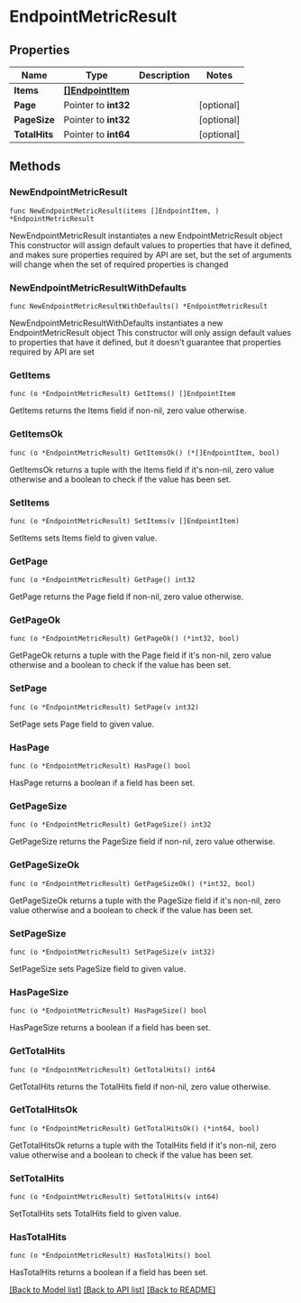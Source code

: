 # EndpointMetricResult

## Properties

Name | Type | Description | Notes
------------ | ------------- | ------------- | -------------
**Items** | [**[]EndpointItem**](EndpointItem.md) |  | 
**Page** | Pointer to **int32** |  | [optional] 
**PageSize** | Pointer to **int32** |  | [optional] 
**TotalHits** | Pointer to **int64** |  | [optional] 

## Methods

### NewEndpointMetricResult

`func NewEndpointMetricResult(items []EndpointItem, ) *EndpointMetricResult`

NewEndpointMetricResult instantiates a new EndpointMetricResult object
This constructor will assign default values to properties that have it defined,
and makes sure properties required by API are set, but the set of arguments
will change when the set of required properties is changed

### NewEndpointMetricResultWithDefaults

`func NewEndpointMetricResultWithDefaults() *EndpointMetricResult`

NewEndpointMetricResultWithDefaults instantiates a new EndpointMetricResult object
This constructor will only assign default values to properties that have it defined,
but it doesn't guarantee that properties required by API are set

### GetItems

`func (o *EndpointMetricResult) GetItems() []EndpointItem`

GetItems returns the Items field if non-nil, zero value otherwise.

### GetItemsOk

`func (o *EndpointMetricResult) GetItemsOk() (*[]EndpointItem, bool)`

GetItemsOk returns a tuple with the Items field if it's non-nil, zero value otherwise
and a boolean to check if the value has been set.

### SetItems

`func (o *EndpointMetricResult) SetItems(v []EndpointItem)`

SetItems sets Items field to given value.


### GetPage

`func (o *EndpointMetricResult) GetPage() int32`

GetPage returns the Page field if non-nil, zero value otherwise.

### GetPageOk

`func (o *EndpointMetricResult) GetPageOk() (*int32, bool)`

GetPageOk returns a tuple with the Page field if it's non-nil, zero value otherwise
and a boolean to check if the value has been set.

### SetPage

`func (o *EndpointMetricResult) SetPage(v int32)`

SetPage sets Page field to given value.

### HasPage

`func (o *EndpointMetricResult) HasPage() bool`

HasPage returns a boolean if a field has been set.

### GetPageSize

`func (o *EndpointMetricResult) GetPageSize() int32`

GetPageSize returns the PageSize field if non-nil, zero value otherwise.

### GetPageSizeOk

`func (o *EndpointMetricResult) GetPageSizeOk() (*int32, bool)`

GetPageSizeOk returns a tuple with the PageSize field if it's non-nil, zero value otherwise
and a boolean to check if the value has been set.

### SetPageSize

`func (o *EndpointMetricResult) SetPageSize(v int32)`

SetPageSize sets PageSize field to given value.

### HasPageSize

`func (o *EndpointMetricResult) HasPageSize() bool`

HasPageSize returns a boolean if a field has been set.

### GetTotalHits

`func (o *EndpointMetricResult) GetTotalHits() int64`

GetTotalHits returns the TotalHits field if non-nil, zero value otherwise.

### GetTotalHitsOk

`func (o *EndpointMetricResult) GetTotalHitsOk() (*int64, bool)`

GetTotalHitsOk returns a tuple with the TotalHits field if it's non-nil, zero value otherwise
and a boolean to check if the value has been set.

### SetTotalHits

`func (o *EndpointMetricResult) SetTotalHits(v int64)`

SetTotalHits sets TotalHits field to given value.

### HasTotalHits

`func (o *EndpointMetricResult) HasTotalHits() bool`

HasTotalHits returns a boolean if a field has been set.


[[Back to Model list]](../README.md#documentation-for-models) [[Back to API list]](../README.md#documentation-for-api-endpoints) [[Back to README]](../README.md)


